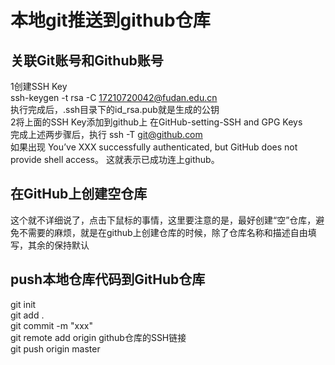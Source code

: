 # 本地git推送到github仓库
## 关联Git账号和Github账号
1创建SSH Key  
ssh-keygen -t rsa -C 17210720042@fudan.edu.cn  
执行完成后，.ssh目录下的id_rsa.pub就是生成的公钥  
2将上面的SSH Key添加到github上
在GitHub-setting-SSH and GPG Keys  
完成上述两步骤后，执行
ssh -T git@github.com  
如果出现 You’ve XXX successfully authenticated, but GitHub does not provide shell access。
这就表示已成功连上github。
## 在GitHub上创建空仓库
这个就不详细说了，点击下鼠标的事情，这里要注意的是，最好创建“空”仓库，避免不需要的麻烦，就是在github上创建仓库的时候，除了仓库名称和描述自由填写，其余的保持默认
## push本地仓库代码到GitHub仓库
git init  
git add .  
git commit -m "xxx"  
git remote add origin github仓库的SSH链接  
git push origin master  

